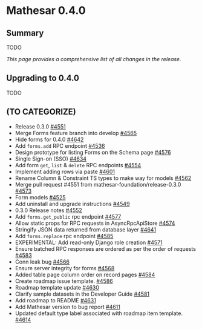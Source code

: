# Mathesar 0.4.0

## Summary

TODO

_This page provides a comprehensive list of all changes in the release._

## Upgrading to 0.4.0

TODO

<!-- ## Security fixes -->


<!-- ## Breaking changes -->
<!-- (This section lists any breaking changes to publicly exposed and documented machine interfaces to Mathesar such as the API or DB functions) -->


<!-- ## Improvements -->
<!-- (Each feature within this section should have its own level-three heading) -->


<!-- ## Groundwork -->
<!-- (Use this section to list any incremental work done on still-incomplete changes) -->


<!-- ## Bug fixes -->


<!-- ## Documentation -->


<!-- ## Maintenance -->



## (TO CATEGORIZE)

- Release 0.3.0 [#4551](https://github.com/mathesar-foundation/mathesar/pull/4551 "Release 0.3.0")
- Merge Forms feature branch into develop [#4565](https://github.com/mathesar-foundation/mathesar/pull/4565 "Merge Forms feature branch into develop")
- Hide forms for 0.4.0 [#4642](https://github.com/mathesar-foundation/mathesar/pull/4642 "Hide forms for 0.4.0")
- Add `forms.add` RPC endpoint [#4536](https://github.com/mathesar-foundation/mathesar/pull/4536 "Add `forms.add` RPC endpoint")
- Design prototype for listing Forms on the Schema page [#4576](https://github.com/mathesar-foundation/mathesar/pull/4576 "Design prototype for listing Forms on the Schema page")
- Single Sign-on (SSO) [#4634](https://github.com/mathesar-foundation/mathesar/pull/4634 "Single Sign-on (SSO)")
- Add form `get`, `list` & `delete` RPC endpoints [#4554](https://github.com/mathesar-foundation/mathesar/pull/4554 "Add form `get`, `list` & `delete` RPC endpoints")
- Implement adding rows via paste [#4601](https://github.com/mathesar-foundation/mathesar/pull/4601 "Implement adding rows via paste")
- Rename Column & Constraint TS types to make way for models [#4562](https://github.com/mathesar-foundation/mathesar/pull/4562 "Rename Column & Constraint TS types to make way for models")
- Merge pull request #4551 from mathesar-foundation/release-0.3.0 [#4573](https://github.com/mathesar-foundation/mathesar/pull/4573 "Merge pull request #4551 from mathesar-foundation/release-0.3.0")
- Form models [#4525](https://github.com/mathesar-foundation/mathesar/pull/4525 "Form models")
- Add uninstall and upgrade instructions [#4549](https://github.com/mathesar-foundation/mathesar/pull/4549 "Add uninstall and upgrade instructions")
- 0.3.0 Release notes [#4552](https://github.com/mathesar-foundation/mathesar/pull/4552 "0.3.0 Release notes")
- Add `forms.get_public` rpc endpoint [#4577](https://github.com/mathesar-foundation/mathesar/pull/4577 "Add `forms.get_public` rpc endpoint")
- Allow static props for RPC requests in AsyncRpcApiStore [#4574](https://github.com/mathesar-foundation/mathesar/pull/4574 "Allow static props for RPC requests in AsyncRpcApiStore")
- Stringify JSON data returned from database layer [#4641](https://github.com/mathesar-foundation/mathesar/pull/4641 "Stringify JSON data returned from database layer")
- Add `forms.replace` rpc endpoint [#4585](https://github.com/mathesar-foundation/mathesar/pull/4585 "Add `forms.replace` rpc endpoint")
- EXPERIMENTAL: Add read-only Django role creation [#4571](https://github.com/mathesar-foundation/mathesar/pull/4571 "EXPERIMENTAL: Add read-only Django role creation")
- Ensure batched RPC responses are ordered as per the order of requests [#4583](https://github.com/mathesar-foundation/mathesar/pull/4583 "Ensure batched RPC responses are ordered as per the order of requests")
- Conn leak bug [#4566](https://github.com/mathesar-foundation/mathesar/pull/4566 "Conn leak bug")
- Ensure server integrity for forms [#4568](https://github.com/mathesar-foundation/mathesar/pull/4568 "Ensure server integrity for forms")
- Added table page column order on record pages [#4584](https://github.com/mathesar-foundation/mathesar/pull/4584 "Added table page column order on record pages")
- Create roadmap issue template. [#4586](https://github.com/mathesar-foundation/mathesar/pull/4586 "Create roadmap issue template.")
- Roadmap template update [#4630](https://github.com/mathesar-foundation/mathesar/pull/4630 "Roadmap template update")
- Clarify sample datasets in the Developer Guide [#4581](https://github.com/mathesar-foundation/mathesar/pull/4581 "Clarify sample datasets in the Developer Guide")
- Add roadmap to README [#4631](https://github.com/mathesar-foundation/mathesar/pull/4631 "Add roadmap to README")
- Add Mathesar version to bug report [#4611](https://github.com/mathesar-foundation/mathesar/pull/4611 "Add Mathesar version to bug report")
- Updated default type label associated with roadmap item template. [#4614](https://github.com/mathesar-foundation/mathesar/pull/4614 "Updated default type label associated with roadmap item template.")



